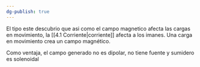 ```yaml
---
dg-publish: true
---
```

El tipo este descubrio que asi como el campo magnetico afecta las cargas en movimiento, la [[4.1 Corriente|corriente]] afecta a los imanes.
Una carga en movimiento crea un campo magnético.

Como ventaja, el campo generado no es dipolar, no tiene fuente y sumidero es solenoidal